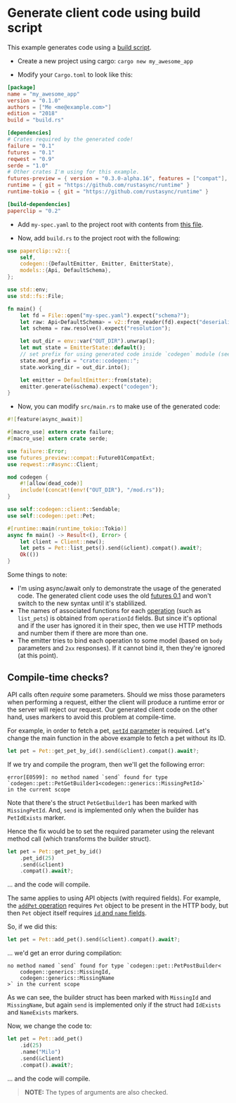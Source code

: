# Generate client code using build script

This example generates code using a [build script](https://doc.rust-lang.org/cargo/reference/build-scripts.html).

- Create a new project using cargo: `cargo new my_awesome_app`

- Modify your `Cargo.toml` to look like this:

```toml
[package]
name = "my_awesome_app"
version = "0.1.0"
authors = ["Me <me@example.com>"]
edition = "2018"
build = "build.rs"

[dependencies]
# Crates required by the generated code!
failure = "0.1"
futures = "0.1"
reqwest = "0.9"
serde = "1.0"
# Other crates I'm using for this example.
futures-preview = { version = "0.3.0-alpha.16", features = ["compat"], package = "futures-preview" }
runtime = { git = "https://github.com/rustasync/runtime" }
runtime-tokio = { git = "https://github.com/rustasync/runtime" }

[build-dependencies]
paperclip = "0.2"
```

- Add `my-spec.yaml` to the project root with contents from [this file](https://raw.githubusercontent.com/wafflespeanut/paperclip/master/openapi/tests/pet-v2.yaml).

- Now, add `build.rs` to the project root with the following:

```rust
use paperclip::v2::{
    self,
    codegen::{DefaultEmitter, Emitter, EmitterState},
    models::{Api, DefaultSchema},
};

use std::env;
use std::fs::File;

fn main() {
    let fd = File::open("my-spec.yaml").expect("schema?");
    let raw: Api<DefaultSchema> = v2::from_reader(fd).expect("deserializing spec");
    let schema = raw.resolve().expect("resolution");

    let out_dir = env::var("OUT_DIR").unwrap();
    let mut state = EmitterState::default();
    // set prefix for using generated code inside `codegen` module (see main.rs).
    state.mod_prefix = "crate::codegen::";
    state.working_dir = out_dir.into();

    let emitter = DefaultEmitter::from(state);
    emitter.generate(&schema).expect("codegen");
}
```

- Now, you can modify `src/main.rs` to make use of the generated code:

```rust
#![feature(async_await)]

#[macro_use] extern crate failure;
#[macro_use] extern crate serde;

use failure::Error;
use futures_preview::compat::Future01CompatExt;
use reqwest::r#async::Client;

mod codegen {
    #![allow(dead_code)]
    include!(concat!(env!("OUT_DIR"), "/mod.rs"));
}

use self::codegen::client::Sendable;
use self::codegen::pet::Pet;

#[runtime::main(runtime_tokio::Tokio)]
async fn main() -> Result<(), Error> {
    let client = Client::new();
    let pets = Pet::list_pets().send(&client).compat().await?;
    Ok(())
}
```

Some things to note:

- I'm using async/await only to demonstrate the usage of the generated code. The generated client code uses the old [futures 0.1](https://docs.rs/futures/0.1.28/futures/) and won't switch to the new syntax until it's stablilized.
- The names of associated functions for each [operation](https://github.com/OAI/OpenAPI-Specification/blob/master/versions/2.0.md#operationObject) (such as `list_pets`) is obtained from `operationId` fields. But since it's optional and if the user has ignored it in their spec, then we use HTTP methods and number them if there are more than one.
- The emitter tries to bind each operation to some model (based on `body` parameters and `2xx` responses). If it cannot bind it, then they're ignored (at this point).

## Compile-time checks?

API calls often *require* some parameters. Should we miss those parameters when performing a request, either the client will produce a runtime error or the server will reject our request. Our generated client code on the other hand, uses markers to avoid this problem at compile-time.

For example, in order to fetch a pet, [`petId` parameter](https://github.com/wafflespeanut/paperclip/blob/fa95b023aaf8b6e396c899a93a9eda6fd791505c/openapi/tests/pet-v2.yaml#L42-L47) is required. Let's change the main function in the above example to fetch a pet without its ID.

```rust
let pet = Pet::get_pet_by_id().send(&client).compat().await?;
```

If we try and compile the program, then we'll get the following error:

```
error[E0599]: no method named `send` found for type
`codegen::pet::PetGetBuilder1<codegen::generics::MissingPetId>`
in the current scope
```

Note that there's the struct `PetGetBuilder1` has been marked with `MissingPetId`. And, `send` is implemented only when the builder has `PetIdExists` marker.

Hence the fix would be to set the required parameter using the relevant method call (which transforms the builder struct).

```rust
let pet = Pet::get_pet_by_id()
    .pet_id(25)
    .send(&client)
    .compat().await?;
```

... and the code will compile.

The same applies to using API objects (with required fields). For example, the [`addPet` operation](https://github.com/wafflespeanut/paperclip/blob/master/openapi/tests/pet-v2.yaml#L66-L73) requires `Pet` object to be present in the HTTP body, but then `Pet` object itself requires [`id` and `name` fields](https://github.com/wafflespeanut/paperclip/blob/master/openapi/tests/pet-v2.yaml#L14-L16).

So, if we did this:

```rust
let pet = Pet::add_pet().send(&client).compat().await?;
```

... we'd get an error during compilation:

```
no method named `send` found for type `codegen::pet::PetPostBuilder<
    codegen::generics::MissingId,
    codegen::generics::MissingName
>` in the current scope
```

As we can see, the builder struct has been marked with `MissingId` and `MissingName`, but again `send` is implemented only if the struct had `IdExists` and `NameExists` markers.

Now, we change the code to:

```rust
let pet = Pet::add_pet()
    .id(25)
    .name("Milo")
    .send(&client)
    .compat().await?;
```

... and the code will compile.

> **NOTE:** The types of arguments are also checked.
